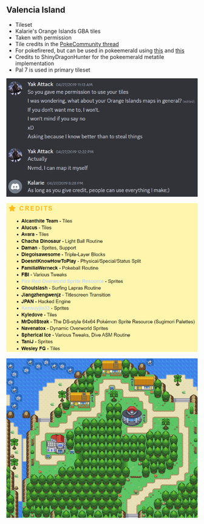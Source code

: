 ## Valencia Island
- Tileset
- Kalarie's Orange Islands GBA tiles
- Taken with permission
- Tile credits in the [PokeCommunity thread](https://www.pokecommunity.com/threads/pokemon-orange-islands.402242/)
- For pokefirered, but can be used in pokeemerald using [this](https://github.com/ShinyDragonHunter/pokeemerald/commit/b05c124feda40efeb097691412ec79e9afcf3bac) and [this](https://github.com/ShinyDragonHunter/pokeemerald/commit/f1c3c90af995ba3ac9f2818b8016ae20ec487947)
- Credits to ShinyDragonHunter for the pokeemerald metatile implementation
- Pal 7 is used in primary tileset

![Kalarie_Tiles_Permission.png](Kalarie_Tiles_Permission.png)

![Orange_Islands_Tile_Credits.png](Orange_Islands_Tile_Credits.png)

![ValenciaIslandExterior.png](ValenciaIslandExterior.png)
